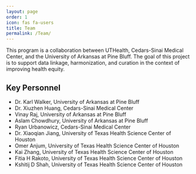 ```yaml
---
layout: page
order: 1
icon: fas fa-users
title: Team
permalink: /Team/
---
```


This program is a collaboration between UTHealth, Cedars-Sinai Medical Center, and the University of Arkansas at Pine Bluff. The goal of this project is to support data linkage, harmonization, and curation in the context of improving health equity.

## Key Personnel

- Dr. Karl Walker, University of Arkansas at Pine Bluff
- Dr. Xiuzhen Huang, Cedars-Sinai Medical Center
- Vinay Raj, University of Arkansas at Pine Bluff
- Aslam Chowdhury, University of Arkansas at Pine Bluff
- Ryan Urbanowicz, Cedars-Sinai Medical Center
- Dr. Xiaoqian Jiang, University of Texas Health Science Center of Houston
- Omer Anjum, University of Texas Health Science Center of Houston
- Kai Zhang, University of Texas Health Science Center of Houston
- Fitia H Rakoto, University of Texas Health Science Center of Houston
- Kshitij D Shah, University of Texas Health Science Center of Houston



<!-- This is the base Jekyll theme. You can find out more info about customizing your Jekyll theme, as well as basic Jekyll usage documentation at [jekyllrb.com](https://jekyllrb.com/)

You can find the source code for Minima at GitHub:
[jekyll][jekyll-organization] /
[minima](https://github.com/jekyll/minima)

You can find the source code for Jekyll at GitHub:
[jekyll][jekyll-organization] /
[jekyll](https://github.com/jekyll/jekyll)


[jekyll-organization]: https://github.com/jekyll -->